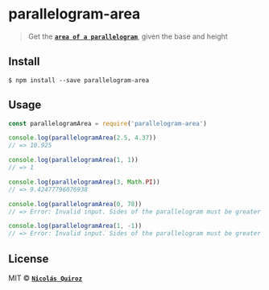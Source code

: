 # parallelogram-area

> Get the **[`area of a parallelogram`](https://en.wikipedia.org/wiki/Parallelogram#Area_formula)**, given the base and height


## Install

```
$ npm install --save parallelogram-area
```


## Usage

```js
const parallelogramArea = require('parallelogram-area')

console.log(parallelogramArea(2.5, 4.37))
// => 10.925

console.log(parallelogramArea(1, 1))
// => 1

console.log(parallelogramArea(3, Math.PI))
// => 9.42477796076938

console.log(parallelogramArea(0, 78))
// => Error: Invalid input. Sides of the parallelogram must be greater than 0

console.log(parallelogramArea(1, -1))
// => Error: Invalid input. Sides of the parallelogram must be greater than 0
```


## License

MIT © **[`Nicolás Quiroz`](https://nicolasquiroz.com)**
